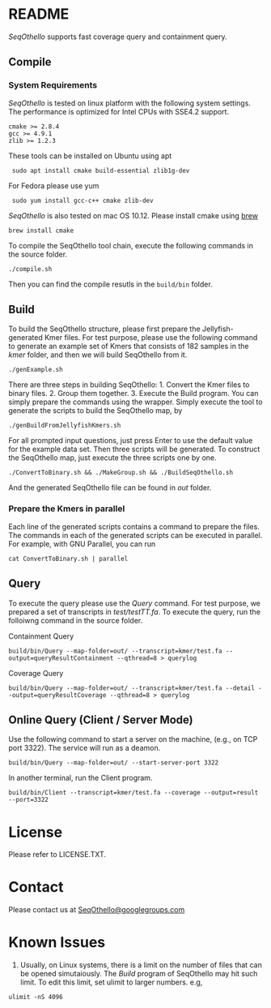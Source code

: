 # README 
_SeqOthello_ supports fast coverage query and containment query. 

## Compile
### System Requirements
_SeqOthello_ is tested on linux platform with the following system settings. The performance is optimized for Intel CPUs with SSE4.2 support.
```
cmake >= 2.8.4
gcc >= 4.9.1
zlib >= 1.2.3
```
These tools can be installed on Ubuntu using apt
```
 sudo apt install cmake build-essential zlib1g-dev
```
For Fedora please use yum
```
 sudo yum install gcc-c++ cmake zlib-dev
```
_SeqOthello_ is also tested on mac OS 10.12. Please install cmake using [brew](https://brew.sh/)
```
brew install cmake 
```

To compile the SeqOthello tool chain, execute the following commands in the source folder.
```
./compile.sh
```
Then you can find the compile resutls in the ```build/bin``` folder. 

## Build
To build the SeqOthello structure, please first prepare the Jellyfish-generated Kmer files. For test purpose, 
 please use the following command to generate an example set of Kmers that consists of 182 samples in the _kmer_ folder, and then we will build SeqOthello from it.
```
./genExample.sh
```
There are three steps in building SeqOthello: 1. Convert the Kmer files to binary files. 2. Group them together. 3. Execute the Build program. 
You can simply prepare the commands using the wrapper. Simply execute the tool to generate the scripts to build the SeqOthello map, by

```
./genBuildFromJellyfishKmers.sh
```
For all prompted input questions, just press Enter to use the default value for the example data set. Then three scripts will be generated. To construct the SeqOthello map, just execute the three scripts one by one. 

```
./ConvertToBinary.sh && ./MakeGroup.sh && ./BuildSeqOthello.sh
```
And the generated SeqOthello file can be found in _out_ folder.

### Prepare the Kmers in parallel
Each line of the generated scripts contains a command to prepare the files. The commands in each of the generated scripts can be executed in parallel. For example, with GNU Parallel, you can run 

``` cat ConvertToBinary.sh | parallel ```

## Query
To execute the query please use the _Query_ command. For test purpose, we prepared a set of transcripts in _test/testTT.fa_. To execute the query, run the folloiwng command in the source folder.

Containment Query

```build/bin/Query --map-folder=out/ --transcript=kmer/test.fa --output=queryResultContainment --qthread=8 > querylog```

Coverage Query

```build/bin/Query --map-folder=out/ --transcript=kmer/test.fa --detail --output=queryResultCoverage --qthread=8 > querylog```


## Online Query (Client / Server Mode)
Use the following command to start a server on the machine, (e.g., on TCP port 3322). The service will run as a deamon.

```build/bin/Query --map-folder=out/ --start-server-port 3322```

In another terminal, run the Client program.

```build/bin/Client --transcript=kmer/test.fa --coverage --output=result --port=3322```

# License 
Please refer to LICENSE.TXT.

# Contact
Please contact us at SeqOthello@googlegroups.com

# Known Issues
1. Usually, on Linux systems, there is a limit on the number of files that can be opened simutaiously. The _Build_ program of SeqOthello may hit such limit. To edit this limit, set ulimit to larger numbers. e.g, 

```
ulimit -nS 4096
```
